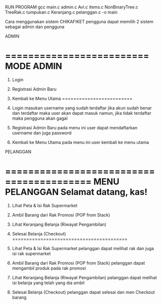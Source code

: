 RUN PROGRAM 
gcc main.c admin.c Avl.c items.c  NonBinaryTree.c TreeRak.c tumpukan.c Keranjang.c pelanggan.c -o main


Cara menggunakan sistem CHIKAFIKET 
pengguna dapat memilih 2 sistem sebagai admin dan pengguna 

ADMIN 

=========================
      MODE ADMIN
=========================
1. Login
2. Registrasi Admin Baru
0. Kembali ke Menu Utama
=========================  

1. Login 
masukan username yang sudah terdaftar jika akun sudah benar dan terdaftar maka user akan dapat masuk namun, jika tidak terdaftar maka pengguna akan gagal 

2. Registrasi Admin Baru 
pada menu ini user dapat mendaftarkan username dan juga password 

0. Kembali ke Menu Utama
pada menu ini user kembali ke menu utama


PELANGGAN 

=========================================
            MENU PELANGGAN
    Selamat datang, kas!
=========================================        
1. Lihat Peta & Isi Rak Supermarket
2. Ambil Barang dari Rak Promosi (POP from Stack)
3. Lihat Keranjang Belanja (Riwayat Pengambilan) 
0. Selesai Belanja (Checkout)
=========================================       

1. Lihat Peta & Isi Rak Supermarket
pelanggan dapat melihat rak dan juga isi rak supermarket

2. Ambil Barang dari Rak Promosi (POP from Stack)
pelanggan dapat mengambil produk pada rak promosi

3. Lihat Keranjang Belanja (Riwayat Pengambilan) 
pelanggan dapat melihat isi belanja yang telah yang dia ambil

0. Selesai Belanja (Checkout)
pelanggan dapat selesai dan men Checkout barang